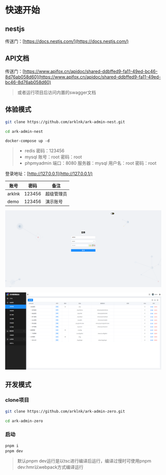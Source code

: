 # 快速开始

## nestjs

传送门：[https://docs.nestjs.com/](https://docs.nestjs.com/)

## API文档

传送门：[https://www.apifox.cn/apidoc/shared-ddbffed9-fa11-49ed-bc46-8d76ab058d60](https://www.apifox.cn/apidoc/shared-ddbffed9-fa11-49ed-bc46-8d76ab058d60)

> 或者运行项目后访问内置的swagger文档

## 体验模式

```sh
git clone https://github.com/arklnk/ark-admin-nest.git
```

```sh
cd ark-admin-nest
```

```
docker-compose up -d
```

> - redis   密码：123456
> - mysql 账号：root    密码：root
> - phpmyadmin 端口：8080  服务器：mysql  用户名：root  密码：root

登录地址：[http://127.0.0.1](http://127.0.0.1/)

| 账号   | 密码   | 备注       |
| ------ | ------ | ---------- |
| arklnk | 123456 | 超级管理员 |
| demo   | 123456 | 演示账号   |

![login](/images/zero/login.png)

![login](/images/zero/menu.png)

## 开发模式

### clone项目

```sh
git clone https://github.com/arklnk/ark-admin-zero.git
```

```sh
cd ark-admin-zero
```

### 启动

``` sh
pnpm i
pnpm dev
```

> 默认pnpm dev运行是以tsc进行编译后运行，编译过慢时可使用pnpm dev:hmr以webpack方式编译运行

